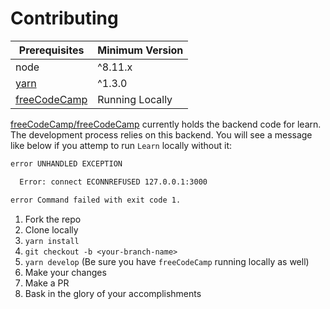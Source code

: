 # Contributing

Prerequisites | Minimum Version
|---|---|
node | ^8.11.x
[yarn](https://yarnpkg.com/en/) | ^1.3.0
[freeCodeCamp](https://github.com/freecodecamp/freecodecamp) | Running Locally

[freeCodeCamp/freeCodeCamp](https://github.com/freecodecamp/freecodecamp) currently holds the backend code for learn. The development process relies on this backend. You will see a message like below if you attemp to run `Learn` locally without it:

```sh
error UNHANDLED EXCEPTION

  Error: connect ECONNREFUSED 127.0.0.1:3000

error Command failed with exit code 1.
```

1. Fork the repo
2. Clone locally
3. `yarn install`
4. `git checkout -b <your-branch-name>`
5. `yarn develop` (Be sure you have `freeCodeCamp` running locally as well)
6. Make your changes
7. Make a PR
8. Bask in the glory of your accomplishments
 
